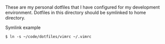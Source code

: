 These are my personal dotfiles that I have configured for my development environment. Dotfiles in this directory should be symlinked to home directory.

Symlink example

```
$ ln -s ~/code/dotfiles/vimrc ~/.vimrc
```
